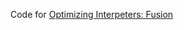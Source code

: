 Code for [Optimizing Interpeters: Fusion](https://ergeysay.github.io/optimizing-interpreters-fusion.html)